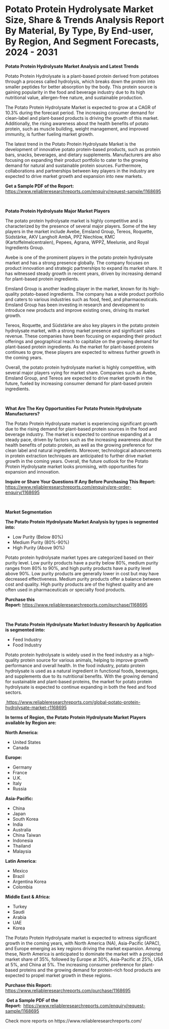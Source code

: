 <p><h1>Potato Protein Hydrolysate Market Size, Share & Trends Analysis Report By Material, By Type, By End-user, By Region, And Segment Forecasts, 2024 - 2031</h1></p><p><strong>Potato Protein Hydrolysate Market Analysis and Latest Trends</strong></p>
<p><p>Potato Protein Hydrolysate is a plant-based protein derived from potatoes through a process called hydrolysis, which breaks down the protein into smaller peptides for better absorption by the body. This protein source is gaining popularity in the food and beverage industry due to its high nutritional value, allergen-free nature, and sustainable production.</p><p>The Potato Protein Hydrolysate Market is expected to grow at a CAGR of 10.3% during the forecast period. The increasing consumer demand for clean-label and plant-based products is driving the growth of this market. Additionally, the rising awareness about the health benefits of potato protein, such as muscle building, weight management, and improved immunity, is further fueling market growth.</p><p>The latest trend in the Potato Protein Hydrolysate Market is the development of innovative potato protein-based products, such as protein bars, snacks, beverages, and dietary supplements. Manufacturers are also focusing on expanding their product portfolio to cater to the growing demand for natural and sustainable protein sources. Furthermore, collaborations and partnerships between key players in the industry are expected to drive market growth and expansion into new markets.</p></p>
<p><strong>Get a Sample PDF of the Report:&nbsp;</strong> <a href="https://www.reliableresearchreports.com/enquiry/request-sample/1168695">https://www.reliableresearchreports.com/enquiry/request-sample/1168695</a></p>
<p>&nbsp;</p>
<p><strong>Potato Protein Hydrolysate Major Market Players</strong></p>
<p><p>The potato protein hydrolysate market is highly competitive and is characterized by the presence of several major players. Some of the key players in the market include Avebe, Emsland Group, Tereos, Roquette, Südstärke, AKV Langholt AmbA, PPZ Niechlow, KMC (Kartoffelmelcentralen), Pepees, Agrana, WPPZ, Meelunie, and Royal Ingredients Group.</p><p>Avebe is one of the prominent players in the potato protein hydrolysate market and has a strong presence globally. The company focuses on product innovation and strategic partnerships to expand its market share. It has witnessed steady growth in recent years, driven by increasing demand for plant-based protein ingredients.</p><p>Emsland Group is another leading player in the market, known for its high-quality potato-based ingredients. The company has a wide product portfolio and caters to various industries such as food, feed, and pharmaceuticals. Emsland Group has been investing in research and development to introduce new products and improve existing ones, driving its market growth.</p><p>Tereos, Roquette, and Südstärke are also key players in the potato protein hydrolysate market, with a strong market presence and significant sales revenue. These companies have been focusing on expanding their product offerings and geographical reach to capitalize on the growing demand for plant-based protein ingredients. As the market for plant-based proteins continues to grow, these players are expected to witness further growth in the coming years.</p><p>Overall, the potato protein hydrolysate market is highly competitive, with several major players vying for market share. Companies such as Avebe, Emsland Group, and Tereos are expected to drive market growth in the future, fueled by increasing consumer demand for plant-based protein ingredients.</p></p>
<p>&nbsp;</p>
<p><strong>What Are The Key Opportunities For Potato Protein Hydrolysate Manufacturers?</strong></p>
<p><p>The Potato Protein Hydrolysate market is experiencing significant growth due to the rising demand for plant-based protein sources in the food and beverage industry. The market is expected to continue expanding at a steady pace, driven by factors such as the increasing awareness about the health benefits of potato protein, as well as the growing preference for clean label and natural ingredients. Moreover, technological advancements in protein extraction techniques are anticipated to further drive market growth in the coming years. Overall, the future outlook for the Potato Protein Hydrolysate market looks promising, with opportunities for expansion and innovation.</p></p>
<p><strong>Inquire or Share Your Questions If Any Before Purchasing This Report:</strong> <a href="https://www.reliableresearchreports.com/enquiry/pre-order-enquiry/1168695">https://www.reliableresearchreports.com/enquiry/pre-order-enquiry/1168695</a></p>
<p>&nbsp;</p>
<p><strong>Market Segmentation</strong></p>
<p><strong>The Potato Protein Hydrolysate Market Analysis by types is segmented into:</strong></p>
<p><ul><li>Low Purity (Below 80%)</li><li>Medium Purity (80%-90%)</li><li>High Purity (Above 90%)</li></ul></p>
<p><p>Potato protein hydrolysate market types are categorized based on their purity level. Low purity products have a purity below 80%, medium purity ranges from 80% to 90%, and high purity products have a purity level above 90%. Low purity products are generally lower in cost but may have decreased effectiveness. Medium purity products offer a balance between cost and quality. High purity products are of the highest quality and are often used in pharmaceuticals or specialty food products.</p></p>
<p><strong>Purchase this Report:&nbsp;</strong><a href="https://www.reliableresearchreports.com/purchase/1168695">https://www.reliableresearchreports.com/purchase/1168695</a></p>
<p>&nbsp;</p>
<p><strong>The Potato Protein Hydrolysate Market Industry Research by Application is segmented into:</strong></p>
<p><ul><li>Feed Industry</li><li>Food Industry</li></ul></p>
<p><p>Potato protein hydrolysate is widely used in the feed industry as a high-quality protein source for various animals, helping to improve growth performance and overall health. In the food industry, potato protein hydrolysate is used as a natural ingredient in functional foods, beverages, and supplements due to its nutritional benefits. With the growing demand for sustainable and plant-based proteins, the market for potato protein hydrolysate is expected to continue expanding in both the feed and food sectors.</p></p>
<p><a href="https://www.reliableresearchreports.com/global-potato-protein-hydrolysate-market-r1168695">&nbsp;https://www.reliableresearchreports.com/global-potato-protein-hydrolysate-market-r1168695</a></p>
<p><strong>In terms of Region, the Potato Protein Hydrolysate Market Players available by Region are:</strong></p>
<p>
    <p> <strong> North America: </strong>
        <ul>
            <li>United States</li>
            <li>Canada</li>
        </ul>
        </p> 
    <p> <strong> Europe: </strong>
        <ul>
            <li>Germany</li>
            <li>France</li>
            <li>U.K.</li>
            <li>Italy</li>
            <li>Russia</li>
        </ul>
        </p> 
    <p> <strong> Asia-Pacific: </strong>
        <ul>
            <li>China</li>
            <li>Japan</li>
            <li>South Korea</li>
            <li>India</li>
            <li>Australia</li>
            <li>China Taiwan</li>
            <li>Indonesia</li>
            <li>Thailand</li>
            <li>Malaysia</li>
        </ul>
        </p> 
    <p> <strong> Latin America: </strong>
        <ul>
            <li>Mexico</li>
            <li>Brazil</li>
            <li>Argentina Korea</li>
            <li>Colombia</li>
        </ul>
        </p> 
    <p> <strong> Middle East & Africa: </strong>
        <ul>
            <li>Turkey</li>
            <li>Saudi</li>
            <li>Arabia</li>
            <li>UAE</li>
            <li>Korea</li>
        </ul>
    </p>
    </p>
<p><p>The Potato Protein Hydrolysate market is expected to witness significant growth in the coming years, with North America (NA), Asia-Pacific (APAC), and Europe emerging as key regions driving the market expansion. Among these, North America is anticipated to dominate the market with a projected market share of 35%, followed by Europe at 30%, Asia-Pacific at 25%, USA at 5%, and China at 5%. The increasing consumer preference for plant-based proteins and the growing demand for protein-rich food products are expected to propel market growth in these regions.</p></p>
<p><strong>Purchase this Report: </strong><a href="https://www.reliableresearchreports.com/purchase/1168695">https://www.reliableresearchreports.com/purchase/1168695</a></p>
<p>&nbsp;<strong>Get a Sample PDF of the Report:&nbsp;&nbsp;</strong><a href="https://www.reliableresearchreports.com/enquiry/request-sample/1168695">https://www.reliableresearchreports.com/enquiry/request-sample/1168695</a></p>
<p><strong></strong></p>
<p>Check more reports on https://www.reliableresearchreports.com/</p>